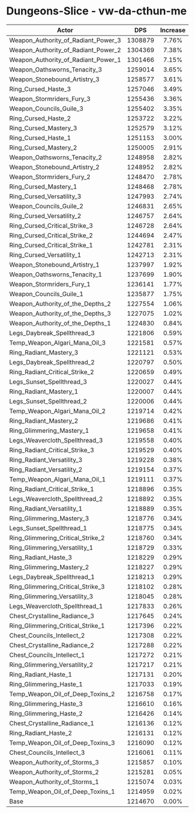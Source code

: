 # Dungeons-Slice - vw-da-cthun-me
| Actor | DPS | Increase |
|---|:---:|:---:|
|Weapon_Authority_of_Radiant_Power_3|1308879|7.76%|
|Weapon_Authority_of_Radiant_Power_2|1304369|7.38%|
|Weapon_Authority_of_Radiant_Power_1|1301466|7.15%|
|Weapon_Oathsworns_Tenacity_3|1259014|3.65%|
|Weapon_Stonebound_Artistry_3|1258577|3.61%|
|Ring_Cursed_Haste_3|1257046|3.49%|
|Weapon_Stormriders_Fury_3|1255436|3.36%|
|Weapon_Councils_Guile_3|1255402|3.35%|
|Ring_Cursed_Haste_2|1253722|3.22%|
|Ring_Cursed_Mastery_3|1252579|3.12%|
|Ring_Cursed_Haste_1|1251153|3.00%|
|Ring_Cursed_Mastery_2|1250005|2.91%|
|Weapon_Oathsworns_Tenacity_2|1248958|2.82%|
|Weapon_Stonebound_Artistry_2|1248952|2.82%|
|Weapon_Stormriders_Fury_2|1248470|2.78%|
|Ring_Cursed_Mastery_1|1248468|2.78%|
|Ring_Cursed_Versatility_3|1247993|2.74%|
|Weapon_Councils_Guile_2|1246831|2.65%|
|Ring_Cursed_Versatility_2|1246757|2.64%|
|Ring_Cursed_Critical_Strike_3|1246728|2.64%|
|Ring_Cursed_Critical_Strike_2|1244694|2.47%|
|Ring_Cursed_Critical_Strike_1|1242781|2.31%|
|Ring_Cursed_Versatility_1|1242713|2.31%|
|Weapon_Stonebound_Artistry_1|1237997|1.92%|
|Weapon_Oathsworns_Tenacity_1|1237699|1.90%|
|Weapon_Stormriders_Fury_1|1236141|1.77%|
|Weapon_Councils_Guile_1|1235877|1.75%|
|Weapon_Authority_of_the_Depths_2|1227554|1.06%|
|Weapon_Authority_of_the_Depths_3|1227075|1.02%|
|Weapon_Authority_of_the_Depths_1|1224830|0.84%|
|Legs_Daybreak_Spellthread_3|1221806|0.59%|
|Temp_Weapon_Algari_Mana_Oil_3|1221581|0.57%|
|Ring_Radiant_Mastery_3|1221121|0.53%|
|Legs_Daybreak_Spellthread_2|1220797|0.50%|
|Ring_Radiant_Critical_Strike_2|1220659|0.49%|
|Legs_Sunset_Spellthread_3|1220027|0.44%|
|Ring_Radiant_Mastery_1|1220007|0.44%|
|Legs_Sunset_Spellthread_2|1220006|0.44%|
|Temp_Weapon_Algari_Mana_Oil_2|1219714|0.42%|
|Ring_Radiant_Mastery_2|1219686|0.41%|
|Ring_Glimmering_Mastery_1|1219658|0.41%|
|Legs_Weavercloth_Spellthread_3|1219558|0.40%|
|Ring_Radiant_Critical_Strike_3|1219529|0.40%|
|Ring_Radiant_Versatility_3|1219228|0.38%|
|Ring_Radiant_Versatility_2|1219154|0.37%|
|Temp_Weapon_Algari_Mana_Oil_1|1219111|0.37%|
|Ring_Radiant_Critical_Strike_1|1218896|0.35%|
|Legs_Weavercloth_Spellthread_2|1218892|0.35%|
|Ring_Radiant_Versatility_1|1218889|0.35%|
|Ring_Glimmering_Mastery_3|1218776|0.34%|
|Legs_Sunset_Spellthread_1|1218775|0.34%|
|Ring_Glimmering_Critical_Strike_2|1218760|0.34%|
|Ring_Glimmering_Versatility_1|1218729|0.33%|
|Ring_Radiant_Haste_3|1218229|0.29%|
|Ring_Glimmering_Mastery_2|1218227|0.29%|
|Legs_Daybreak_Spellthread_1|1218213|0.29%|
|Ring_Glimmering_Critical_Strike_3|1218102|0.28%|
|Ring_Glimmering_Versatility_3|1218045|0.28%|
|Legs_Weavercloth_Spellthread_1|1217833|0.26%|
|Chest_Crystalline_Radiance_3|1217645|0.24%|
|Ring_Glimmering_Critical_Strike_1|1217396|0.22%|
|Chest_Councils_Intellect_2|1217308|0.22%|
|Chest_Crystalline_Radiance_2|1217288|0.22%|
|Chest_Councils_Intellect_1|1217272|0.21%|
|Ring_Glimmering_Versatility_2|1217217|0.21%|
|Ring_Radiant_Haste_1|1217131|0.20%|
|Ring_Glimmering_Haste_1|1217033|0.19%|
|Temp_Weapon_Oil_of_Deep_Toxins_2|1216758|0.17%|
|Ring_Glimmering_Haste_3|1216610|0.16%|
|Ring_Glimmering_Haste_2|1216426|0.14%|
|Chest_Crystalline_Radiance_1|1216136|0.12%|
|Ring_Radiant_Haste_2|1216131|0.12%|
|Temp_Weapon_Oil_of_Deep_Toxins_3|1216090|0.12%|
|Chest_Councils_Intellect_3|1216061|0.11%|
|Weapon_Authority_of_Storms_3|1215857|0.10%|
|Weapon_Authority_of_Storms_2|1215281|0.05%|
|Weapon_Authority_of_Storms_1|1215074|0.03%|
|Temp_Weapon_Oil_of_Deep_Toxins_1|1214959|0.02%|
|Base|1214670|0.00%|

